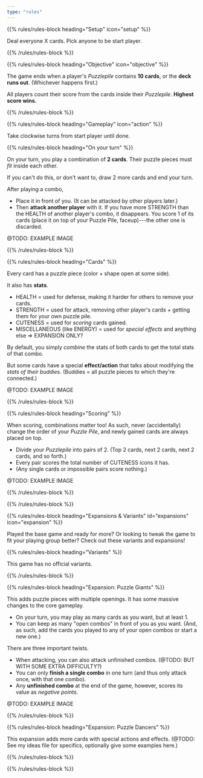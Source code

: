```yaml
---
type: "rules"
---
```


{{% rules/rules-block heading="Setup" icon="setup" %}}

Deal everyone X cards. Pick anyone to be start player.

{{% /rules/rules-block %}}

{{% rules/rules-block heading="Objective" icon="objective" %}}

The game ends when a player's _Puzzlepile_ contains **10 cards**, or the **deck runs out**. (Whichever happens first.)

All players count their score from the cards inside their _Puzzlepile_. **Highest score wins.**

{{% /rules/rules-block %}}

{{% rules/rules-block heading="Gameplay" icon="action" %}}

Take clockwise turns from start player until done.

{{% rules/rules-block heading="On your turn" %}}

On your turn, you play a combination of **2 cards**. Their puzzle pieces must _fit_ inside each other.

If you can't do this, or don't want to, draw 2 more cards and end your turn.

After playing a combo, 

* Place it in front of you. (It can be attacked by other players later.)
* Then **attack another player** with it. If you have more STRENGTH than the HEALTH of another player's combo, it disappears. You score 1 of its cards (place it on top of your Puzzle Pile, faceup)---the other one is discarded.

@TODO: EXAMPLE IMAGE

{{% /rules/rules-block %}}

{{% rules/rules-block heading="Cards" %}}

Every card has a puzzle piece (color + shape open at some side).

It also has **stats**.

* HEALTH = used for defense, making it harder for others to remove your cards.
* STRENGTH = used for attack, removing other player's cards + getting them for your own puzzle pile.
* CUTENESS = used for _scoring_ cards gained.
* MISCELLANEOUS (like ENERGY) = used for _special effects_ and anything else => EXPANSION ONLY?

By default, you simply _combine_ the stats of both cards to get the total stats of that combo.

But some cards have a special **effect/action** that talks about modifying the _stats of their buddies_. (Buddies = all puzzle pieces to which they're connected.)

@TODO: EXAMPLE IMAGE

{{% /rules/rules-block %}}

{{% rules/rules-block heading="Scoring" %}}

When scoring, combinations matter too! As such, never (accidentally) change the order of your _Puzzle Pile_, and newly gained cards are always placed on top.

* Divide your _Puzzlepile_ into pairs of 2. (Top 2 cards, next 2 cards, next 2 cards, and so forth.)
* Every pair scores the total number of CUTENESS icons it has.
* (Any single cards or impossible pairs score nothing.)

@TODO: EXAMPLE IMAGE

{{% /rules/rules-block %}}

{{% /rules/rules-block %}}

{{% rules/rules-block heading="Expansions & Variants" id="expansions" icon="expansion" %}}

Played the base game and ready for more? Or looking to tweak the game to fit your playing group better? Check out these variants and expansions!

{{% rules/rules-block heading="Variants" %}}

This game has no official variants.

{{% /rules/rules-block %}}

{{% rules/rules-block heading="Expansion: Puzzle Giants" %}}

This adds puzzle pieces with multiple openings. It has some massive changes to the core gameplay.

* On your turn, you may play as many cards as you want, but at least 1.
* You can keep as many "open combos" in front of you as you want. (And, as such, add the cards you played to any of your open combos or start a new one.)

There are three important twists.

* When attacking, you can also attack unfinished combos. (@TODO: BUT WITH SOME EXTRA DIFFICULTY?)
* You can only **finish a single combo** in one turn (and thus only attack once, with that one combo).
* Any **unfinished combo** at the end of the game, however, scores its value as _negative points_.

@TODO: EXAMPLE IMAGE

{{% /rules/rules-block %}}

{{% rules/rules-block heading="Expansion: Puzzle Dancers" %}}

This expansion adds more cards with special actions and effects. (@TODO: See my ideas file for specifics, optionally give some examples here.)

{{% /rules/rules-block %}}

{{% /rules/rules-block %}}

